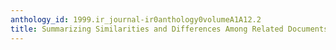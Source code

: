 ```yaml
---
anthology_id: 1999.ir_journal-ir0anthology0volumeA1A12.2
title: Summarizing Similarities and Differences Among Related Documents
---
```

